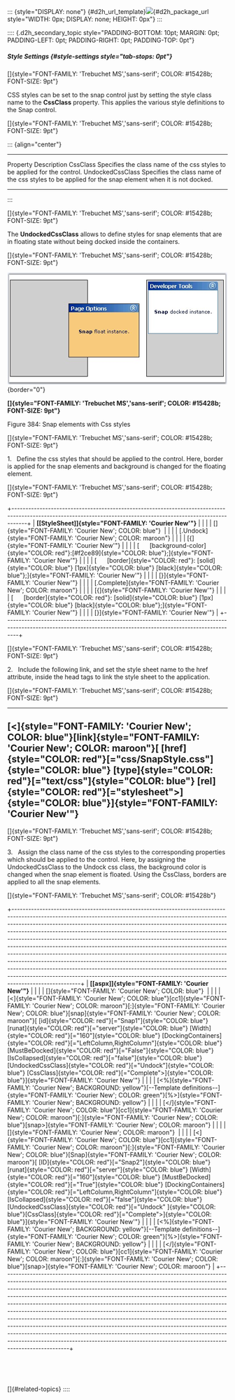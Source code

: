 ::: {style="DISPLAY: none"}
[](ms-xhelp:///?Id=d2h_url_template){#d2h_url_template}![](!package_url!){#d2h_package_url style="WIDTH: 0px; DISPLAY: none; HEIGHT: 0px"}
:::

:::: {.d2h_secondary_topic style="PADDING-BOTTOM: 10pt; MARGIN: 0pt; PADDING-LEFT: 0pt; PADDING-RIGHT: 0pt; PADDING-TOP: 0pt"}
##### Style Settings {#style-settings style="tab-stops: 0pt"}

[]{style="FONT-FAMILY: 'Trebuchet MS','sans-serif'; COLOR: #15428b; FONT-SIZE: 9pt"} 

CSS styles can be set to the snap control just by setting the style class name to the **CssClass** property. This applies the various style definitions to the Snap control.

[]{style="FONT-FAMILY: 'Trebuchet MS','sans-serif'; COLOR: #15428b; FONT-SIZE: 9pt"} 

::: {align="center"}
  ------------------ ------------------------------------------------------------------------------------------------------
  Property           Description
  CssClass           Specifies the class name of the css styles to be applied for the control.
  UndockedCssClass   Specifies the class name of the css styles to be applied for the snap element when it is not docked.
  ------------------ ------------------------------------------------------------------------------------------------------
:::

[]{style="FONT-FAMILY: 'Trebuchet MS','sans-serif'; COLOR: #15428b; FONT-SIZE: 9pt"} 

The **UndockedCssClass** allows to define styles for snap elements that are in floating state without being docked inside the containers.

[]{style="FONT-FAMILY: 'Trebuchet MS','sans-serif'; COLOR: #15428b; FONT-SIZE: 9pt"} 

![](ImagesExt/image72_505.jpg){border="0"}

**[]{style="FONT-FAMILY: 'Trebuchet MS','sans-serif'; COLOR: #15428b; FONT-SIZE: 9pt"}** 

Figure 384: Snap elements with Css styles

[]{style="FONT-FAMILY: 'Trebuchet MS','sans-serif'; COLOR: #15428b; FONT-SIZE: 9pt"} 

1.   Define the css styles that should be applied to the control. Here, border is applied for the snap elements and background is changed for the floating element.

[]{style="FONT-FAMILY: 'Trebuchet MS','sans-serif'; COLOR: #15428b; FONT-SIZE: 9pt"} 

+-----------------------------------------------------------------------------------------------------------------------------------------------------------------+
| **[\[StyleSheet\]]{style="FONT-FAMILY: 'Courier New'"}**                                                                                                        |
|                                                                                                                                                                 |
| []{style="FONT-FAMILY: 'Courier New'; COLOR: blue"}                                                                                                             |
|                                                                                                                                                                 |
| [.Undock]{style="FONT-FAMILY: 'Courier New'; COLOR: maroon"}                                                                                                    |
|                                                                                                                                                                 |
| [{]{style="FONT-FAMILY: 'Courier New'"}                                                                                                                         |
|                                                                                                                                                                 |
| [      [background-color]{style="COLOR: red"}:[#f2ce89]{style="COLOR: blue"};]{style="FONT-FAMILY: 'Courier New'"}                                              |
|                                                                                                                                                                 |
| [      [border]{style="COLOR: red"}: [solid]{style="COLOR: blue"} [1px]{style="COLOR: blue"} [black]{style="COLOR: blue"};]{style="FONT-FAMILY: 'Courier New'"} |
|                                                                                                                                                                 |
| [}]{style="FONT-FAMILY: 'Courier New'"}                                                                                                                         |
|                                                                                                                                                                 |
| [.Complete]{style="FONT-FAMILY: 'Courier New'; COLOR: maroon"}                                                                                                  |
|                                                                                                                                                                 |
| [{]{style="FONT-FAMILY: 'Courier New'"}                                                                                                                         |
|                                                                                                                                                                 |
| [      [border]{style="COLOR: red"}: [solid]{style="COLOR: blue"} [1px]{style="COLOR: blue"} [black]{style="COLOR: blue"};]{style="FONT-FAMILY: 'Courier New'"} |
|                                                                                                                                                                 |
| [}]{style="FONT-FAMILY: 'Courier New'"}                                                                                                                         |
+-----------------------------------------------------------------------------------------------------------------------------------------------------------------+

[]{style="FONT-FAMILY: 'Trebuchet MS','sans-serif'; COLOR: #15428b; FONT-SIZE: 9pt"} 

2.   Include the following link, and set the style sheet name to the href attribute, inside the head tags to link the style sheet to the application.

[]{style="FONT-FAMILY: 'Trebuchet MS','sans-serif'; COLOR: #15428b; FONT-SIZE: 9pt"} 

  ---------------------------------------------------------------------------------------------------------------------------------------------------------------------------------------------------------------------------------------------------------------------------------------------------------------------------------------------------------------
  [\<]{style="FONT-FAMILY: 'Courier New'; COLOR: blue"}[link]{style="FONT-FAMILY: 'Courier New'; COLOR: maroon"}[ [href]{style="COLOR: red"}[=\"css/SnapStyle.css\"]{style="COLOR: blue"} [type]{style="COLOR: red"}[=\"text/css\"]{style="COLOR: blue"} [rel]{style="COLOR: red"}[=\"stylesheet\"\>]{style="COLOR: blue"}]{style="FONT-FAMILY: 'Courier New'"}
  ---------------------------------------------------------------------------------------------------------------------------------------------------------------------------------------------------------------------------------------------------------------------------------------------------------------------------------------------------------------

[]{style="FONT-FAMILY: 'Trebuchet MS','sans-serif'; COLOR: #15428b; FONT-SIZE: 9pt"} 

3.   Assign the class name of the css styles to the corresponding properties which should be applied to the control. Here, by assigning the UndockedCssClass to the Undock css class, the background color is changed when the snap element is floated. Using the CssClass, borders are applied to all the snap elements.

[]{style="FONT-FAMILY: 'Trebuchet MS','sans-serif'; COLOR: #15428b"} 

+------------------------------------------------------------------------------------------------------------------------------------------------------------------------------------------------------------------------------------------------------------------------------------------------------------------------------------------------------------------------------------------------------------------------------------------------------------------------------------------------------------------------------------------------------------------------------------------------------------------------------------------------------------------------------------------------------------------------------------------------------------------------------------------------------------------------------------+
| **[\[aspx\]]{style="FONT-FAMILY: 'Courier New'"}**                                                                                                                                                                                                                                                                                                                                                                                                                                                                                                                                                                                                                                                                                                                                                                                 |
|                                                                                                                                                                                                                                                                                                                                                                                                                                                                                                                                                                                                                                                                                                                                                                                                                                    |
| []{style="FONT-FAMILY: 'Courier New'; COLOR: blue"}                                                                                                                                                                                                                                                                                                                                                                                                                                                                                                                                                                                                                                                                                                                                                                                |
|                                                                                                                                                                                                                                                                                                                                                                                                                                                                                                                                                                                                                                                                                                                                                                                                                                    |
| [\<]{style="FONT-FAMILY: 'Courier New'; COLOR: blue"}[cc1]{style="FONT-FAMILY: 'Courier New'; COLOR: maroon"}[:]{style="FONT-FAMILY: 'Courier New'; COLOR: blue"}[snap]{style="FONT-FAMILY: 'Courier New'; COLOR: maroon"}[ [id]{style="COLOR: red"}[=\"Snap1\"]{style="COLOR: blue"} [runat]{style="COLOR: red"}[=\"server\"]{style="COLOR: blue"} [Width]{style="COLOR: red"}[=\"160\"]{style="COLOR: blue"} [DockingContainers]{style="COLOR: red"}[=\"LeftColumn,RightColumn\"]{style="COLOR: blue"} [MustBeDocked]{style="COLOR: red"}[=\"False\"]{style="COLOR: blue"} [IsCollapsed]{style="COLOR: red"}[=\"false\"]{style="COLOR: blue"} [UndockedCssClass]{style="COLOR: red"}[=\"Undock\"]{style="COLOR: blue"} [CssClass]{style="COLOR: red"}[=\"Complete\"\>]{style="COLOR: blue"}]{style="FONT-FAMILY: 'Courier New'"} |
|                                                                                                                                                                                                                                                                                                                                                                                                                                                                                                                                                                                                                                                                                                                                                                                                                                    |
| [\<%]{style="FONT-FAMILY: 'Courier New'; BACKGROUND: yellow"}[\--Template definitions\--]{style="FONT-FAMILY: 'Courier New'; COLOR: green"}[%\>]{style="FONT-FAMILY: 'Courier New'; BACKGROUND: yellow"}                                                                                                                                                                                                                                                                                                                                                                                                                                                                                                                                                                                                                           |
|                                                                                                                                                                                                                                                                                                                                                                                                                                                                                                                                                                                                                                                                                                                                                                                                                                    |
| [\</]{style="FONT-FAMILY: 'Courier New'; COLOR: blue"}[cc1]{style="FONT-FAMILY: 'Courier New'; COLOR: maroon"}[:]{style="FONT-FAMILY: 'Courier New'; COLOR: blue"}[snap\>]{style="FONT-FAMILY: 'Courier New'; COLOR: maroon"}                                                                                                                                                                                                                                                                                                                                                                                                                                                                                                                                                                                                      |
|                                                                                                                                                                                                                                                                                                                                                                                                                                                                                                                                                                                                                                                                                                                                                                                                                                    |
| []{style="FONT-FAMILY: 'Courier New'; COLOR: maroon"}                                                                                                                                                                                                                                                                                                                                                                                                                                                                                                                                                                                                                                                                                                                                                                              |
|                                                                                                                                                                                                                                                                                                                                                                                                                                                                                                                                                                                                                                                                                                                                                                                                                                    |
| [\<]{style="FONT-FAMILY: 'Courier New'; COLOR: blue"}[cc1]{style="FONT-FAMILY: 'Courier New'; COLOR: maroon"}[:]{style="FONT-FAMILY: 'Courier New'; COLOR: blue"}[Snap]{style="FONT-FAMILY: 'Courier New'; COLOR: maroon"}[ [ID]{style="COLOR: red"}[=\"Snap2\"]{style="COLOR: blue"} [runat]{style="COLOR: red"}[=\"server\"]{style="COLOR: blue"} [Width]{style="COLOR: red"}[=\"160\"]{style="COLOR: blue"} [MustBeDocked]{style="COLOR: red"}[=\"True\"]{style="COLOR: blue"} [DockingContainers]{style="COLOR: red"}[=\"LeftColumn,RightColumn\"]{style="COLOR: blue"} [IsCollapsed]{style="COLOR: red"}[=\"false\"]{style="COLOR: blue"} [UndockedCssClass]{style="COLOR: red"}[=\"Undock\" ]{style="COLOR: blue"}[CssClass]{style="COLOR: red"}[=\"Complete\"\>]{style="COLOR: blue"}]{style="FONT-FAMILY: 'Courier New'"}  |
|                                                                                                                                                                                                                                                                                                                                                                                                                                                                                                                                                                                                                                                                                                                                                                                                                                    |
| [\<%]{style="FONT-FAMILY: 'Courier New'; BACKGROUND: yellow"}[\--Template definitions\--]{style="FONT-FAMILY: 'Courier New'; COLOR: green"}[%\>]{style="FONT-FAMILY: 'Courier New'; BACKGROUND: yellow"}                                                                                                                                                                                                                                                                                                                                                                                                                                                                                                                                                                                                                           |
|                                                                                                                                                                                                                                                                                                                                                                                                                                                                                                                                                                                                                                                                                                                                                                                                                                    |
| [\</]{style="FONT-FAMILY: 'Courier New'; COLOR: blue"}[cc1]{style="FONT-FAMILY: 'Courier New'; COLOR: maroon"}[:]{style="FONT-FAMILY: 'Courier New'; COLOR: blue"}[snap\>]{style="FONT-FAMILY: 'Courier New'; COLOR: maroon"}                                                                                                                                                                                                                                                                                                                                                                                                                                                                                                                                                                                                      |
+------------------------------------------------------------------------------------------------------------------------------------------------------------------------------------------------------------------------------------------------------------------------------------------------------------------------------------------------------------------------------------------------------------------------------------------------------------------------------------------------------------------------------------------------------------------------------------------------------------------------------------------------------------------------------------------------------------------------------------------------------------------------------------------------------------------------------------+

 

 

[]{#related-topics}
::::
